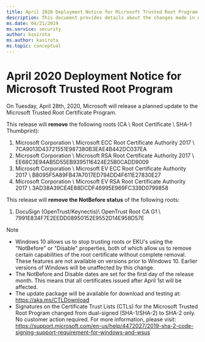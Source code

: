 ```yaml
---
title: April 2020 Deployment Notice for Microsoft Trusted Root Program 
description: This document provides details about the changes made in April 2020 to the root store.
ms.date: 04/21/2019
ms.service: security
author: kasirota
ms.author: kasirota
ms.topic: conceptual
---
```


# April 2020 Deployment Notice for Microsoft Trusted Root Program

On Tuesday, April 28th, 2020, Microsoft will release a planned update to the Microsoft Trusted Root Certificate Program.

This release will **remove** the following roots (CA \ Root Certificate \ SHA-1 Thumbprint):

1. Microsoft Corporation \\ Microsoft ECC Root Certificate Authority 2017 \\ 7CA9013D43721551E987380B3EAE4B442DC037EA
2. Microsoft Corporation \\ Microsoft RSA Root Certificate Authority 2017 \\ EE68C3E94AB5D55EB9395116424E25B0CADD9009
3. Microsoft Corporation \\ Microsoft EV ECC Root Certificate Authority 2017 \\ B8095F5A89FB47A7017ED794DD4F611E27830E27
4. Microsoft Corporation \\ Microsoft EV RSA Root Certificate Authority 2017 \\ 3AD38A39CE4E88DCDF46995E969FC339D0799858

This release will **remove the NotBefore status** of the following roots: 
1. DocuSign (OpenTrust/Keynectis)\\ OpenTrust Root CA G1 \\ 7991E834F7E2EEDD08950152E9552D14E958D57E



>[!NOTE]
> * Windows 10 allows us to stop trusting roots or EKU's using the "NotBefore" or "Disable" properties, both of which allow us to remove certain capabilities of the root certificate without complete removal. These features are not available on versions prior to Windows 10. Earlier versions of Windows will be unaffected by this change. 
> * The NotBefore and Disable dates are set for the first day of the release month. This means that all certificates issued after April 1st will be affected.  
> * The update package will be available for download and testing at: <https://aka.ms/CTLDownload>
> * Signatures on the Certificate Trust Lists (CTLs) for the Microsoft Trusted Root Program changed from dual-signed (SHA-1/SHA-2) to SHA-2 only. No customer action required. For more information, please visit: <https://support.microsoft.com/en-us/help/4472027/2019-sha-2-code-signing-support-requirement-for-windows-and-wsus> 
